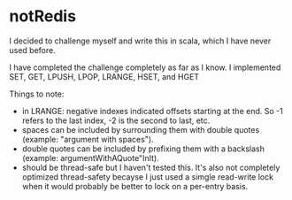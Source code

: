 # notRedis
I decided to challenge myself and write this in scala, which I have never used before.


I have completed the challenge completely as far as I know. I implemented SET, GET, LPUSH, LPOP, LRANGE, HSET, and HGET

Things to note:

- in LRANGE: negative indexes indicated offsets starting at the end. So -1 refers to the last index, -2 is the second to last, etc.
- spaces can be included by surrounding them with double quotes (example: "argument with spaces").
- double quotes can be included by prefixing them with a backslash (example: argumentWithAQuote\"InIt).
- should be thread-safe but I haven't tested this. It's also not completely optimized thread-safety becayse I just used a simgle read-write lock when it would probably be better to lock on a per-entry basis.
